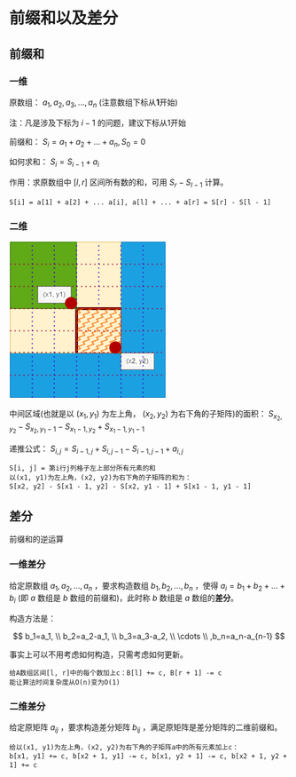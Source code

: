 # 前缀和以及差分

## 前缀和

### 一维

原数组： $a_1,a_2,a_3,...,a_n$ (注意数组下标从**1**开始)

注：凡是涉及下标为 $i-1$ 的问题，建议下标从1开始

前缀和： $S_i=a_1+a_2+...+a_n, S_0=0$

如何求和： $S_i=S_{i-1}+a_i$

作用：求原数组中 $[l,r]$ 区间所有数的和，可用 $S_r-S_{l-1}$ 计算。

`S[i] = a[1] + a[2] + ... a[i], a[l] + ... + a[r] = S[r] - S[l - 1]`

### 二维

![二维](../../images/Partial_Sum.drawio.png)

中间区域(也就是以 $(x_1,y_1)$ 为左上角， $(x_2,y_2)$ 为右下角的子矩阵)的面积： $S_{x_2,y_2}-S_{x_2,y_1-1}-S_{x_1-1,y_2}+S_{x_1-1,y_1-1}$

递推公式： $S_{i,j}=S_{i-1,j}+S_{i,j-1}-S_{i-1,j-1}+a_{i,j}$

```
S[i, j] = 第i行j列格子左上部分所有元素的和
以(x1, y1)为左上角，(x2, y2)为右下角的子矩阵的和为：
S[x2, y2] - S[x1 - 1, y2] - S[x2, y1 - 1] + S[x1 - 1, y1 - 1]
```

## 差分

前缀和的逆运算

### 一维差分

给定原数组 $a_1,a_2,...,a_n$ ，要求构造数组 $b_1,b_2,...,b_n$ ，使得 $a_i=b_1+b_2+...+b_i$ (即 $a$ 数组是 $b$ 数组的前缀和)，此时称 $b$ 数组是 $a$ 数组的**差分**。

构造方法是：

$$
b_1=a_1,
\\
b_2=a_2-a_1,
\\
b_3=a_3-a_2,
\\
\cdots 
\\
,b_n=a_n-a_{n-1}
$$

事实上可以不用考虑如何构造，只需考虑如何更新。

```
给A数组区间[l, r]中的每个数加上c：B[l] += c, B[r + 1] -= c
能让算法时间复杂度从O(n)变为O(1)
```

### 二维差分

给定原矩阵 $a_{ij}$ ，要求构造差分矩阵 $b_{ij}$ ，满足原矩阵是差分矩阵的二维前缀和。

```
给以(x1, y1)为左上角，(x2, y2)为右下角的子矩阵a中的所有元素加上c：
b[x1, y1] += c, b[x2 + 1, y1] -= c, b[x1, y2 + 1] -= c, b[x2 + 1, y2 + 1] += c
```
